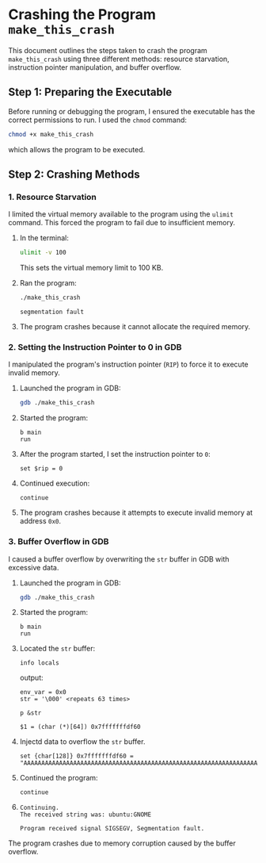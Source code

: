 
# Crashing the Program `make_this_crash`

This document outlines the steps taken to crash the program `make_this_crash` using three different methods: resource starvation, instruction pointer manipulation, and buffer overflow.

## Step 1: Preparing the Executable

Before running or debugging the program, I ensured the executable has the correct permissions to run. I used the `chmod` command:

```bash
chmod +x make_this_crash
```

which allows the program to be executed.


## Step 2: Crashing Methods

### **1. Resource Starvation**
I limited the virtual memory available to the program using the `ulimit` command. This forced the program to fail due to insufficient memory.

1. In the terminal:
   ```bash
   ulimit -v 100
   ```
   This sets the virtual memory limit to 100 KB.
   
2. Ran the program:
   ```bash
   ./make_this_crash
   ```
   ```output
   segmentation fault
   ```

3. The program crashes because it cannot allocate the required memory.


### **2. Setting the Instruction Pointer to 0 in GDB**

I manipulated the program's instruction pointer (`RIP`) to force it to execute invalid memory.

1. Launched the program in GDB:
   ```bash
   gdb ./make_this_crash
   ```

2. Started the program:
   ```gdb
   b main
   run
   ```

3. After the program started, I set the instruction pointer to `0`:
   ```gdb
   set $rip = 0
   ```

4. Continued execution:
   ```gdb
   continue
   ```

5. The program crashes because it attempts to execute invalid memory at address `0x0`.

### **3. Buffer Overflow in GDB**

I caused a buffer overflow by overwriting the `str` buffer in GDB with excessive data.

1. Launched the program in GDB:
   ```bash
   gdb ./make_this_crash
   ```

2. Started the program:
   ```gdb
   b main
   run
   ```

3. Located the `str` buffer:
   ```gdb
   info locals
   ```

   output:
   ```
   env_var = 0x0
   str = '\000' <repeats 63 times>
   ```
   ```gdb 
   p &str
   ```

   ```output
   $1 = (char (*)[64]) 0x7fffffffdf60
   ```

4. Injectd data to overflow the `str` buffer.

   ```gdb
   set {char[128]} 0x7fffffffdf60 = "AAAAAAAAAAAAAAAAAAAAAAAAAAAAAAAAAAAAAAAAAAAAAAAAAAAAAAAAAAAAAAAAAAAAAAAAAAAAAAAAAAAAAAAAAAAAAAAAAAAAAAAAAAAAAAAAAAAAAAAAAAAAAAAAAAAAAAAAAAAAAAAAAAAAAAAAAAAAAAAAAAAAAAAAAAAAAAAAAAAAAAAAAAAAA"
   ```

5. Continued the program:
   ```gdb
   continue
   ```

6. ```output
   Continuing.
   The received string was: ubuntu:GNOME

   Program received signal SIGSEGV, Segmentation fault.
   ```

The program crashes due to memory corruption caused by the buffer overflow.




